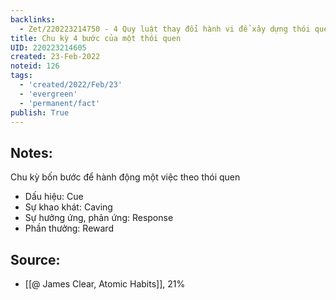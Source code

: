 ```yaml
---
backlinks:
  - Zet/220223214750 - 4 Quy luật thay đổi hành vi để xây dựng thói quen tốt
title: Chu kỳ 4 bước của một thói quen
UID: 220223214605
created: 23-Feb-2022
noteid: 126
tags:
  - 'created/2022/Feb/23'
  - 'evergreen'
  - 'permanent/fact'
publish: True
---
```

## Notes:
Chu kỳ bốn bước để hành động một việc theo thói quen

- Dấu hiệu: Cue
- Sự khao khát: Caving
- Sự hưởng ứng, phản ứng: Response
- Phần thưởng: Reward

## Source:
- [[@ James Clear, Atomic Habits]], 21%




